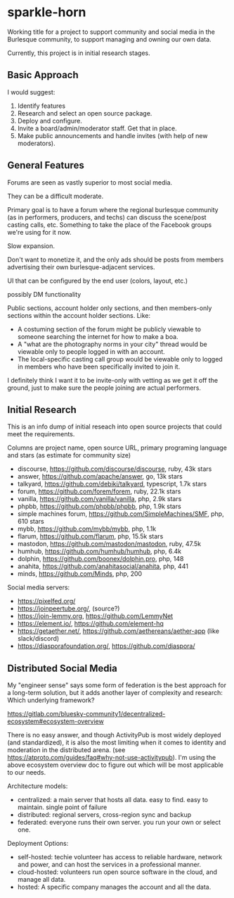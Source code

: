 # sparkle-horn

Working title for a project to support community and social media in the Burlesque community, to support managing and owning our own data.

Currently, this project is in initial research stages.

## Basic Approach

I would suggest:
1. Identify features
2. Research and select an open source package.
3. Deploy and configure.
4. Invite a board/admin/moderator staff. Get that in place.
5. Make public announcements and handle invites (with help of new moderators).

## General Features

Forums are seen as vastly superior to most social media.

They can be a difficult moderate.

Primary goal is to have a forum where the regional burlesque community (as in performers, producers, and techs) can discuss the scene/post casting calls, etc. Something to take the place of the Facebook groups we're using for it now. 

Slow expansion.

Don't want to monetize it, and the only ads should be posts from members advertising their own burlesque-adjacent services.

UI that can be configured by the end user (colors, layout, etc.)

possibly DM functionality

Public sections, account holder only sections, and then members-only sections within the account holder sections. Like:
* A costuming section of the forum might be publicly viewable to someone searching the internet for how to make a boa.
* A "what are the photography norms in your city" thread would be viewable only to people logged in with an account.
* The local-specific casting call group would be viewable only to logged in members who have been specifically invited to join it.

I definitely think I want it to be invite-only with vetting as we get it off the ground, just to make sure the people joining are actual performers.

## Initial Research

This is an info dump of initial reseach into open source projects that could meet the requirements. 

Columns are project name, open source URL, primary programing language and stars (as estimate for community size)

- discourse, https://github.com/discourse/discourse, ruby, 43k stars
- answer, https://github.com/apache/answer, go, 13k stars
- talkyard, https://github.com/debiki/talkyard, typescript, 1.7k stars
- forum, https://github.com/forem/forem, ruby, 22.1k stars
- vanilla, https://github.com/vanilla/vanilla, php, 2.9k stars
- phpbb, https://github.com/phpbb/phpbb, php, 1.9k stars
- simple machines forum, https://github.com/SimpleMachines/SMF, php, 610 stars
- mybb, https://github.com/mybb/mybb, php, 1.1k
- flarum, https://github.com/flarum, php, 15.5k stars
- mastodon, https://github.com/mastodon/mastodon, ruby, 47.5k
- humhub, https://github.com/humhub/humhub, php, 6.4k
- dolphin, https://github.com/boonex/dolphin.pro, php, 148
- anahita, https://github.com/anahitasocial/anahita, php, 441
- minds, https://github.com/Minds, php, 200

Social media servers:
- https://pixelfed.org/
- https://joinpeertube.org/, (source?)
- https://join-lemmy.org, https://github.com/LemmyNet
- https://element.io/, https://github.com/element-hq
- https://getaether.net/, https://github.com/aethereans/aether-app (like slack/discord)
- https://diasporafoundation.org/, https://github.com/diaspora/


## Distributed Social Media

My "engineer sense" says some form of federation is the best approach for a long-term solution, but it adds another layer of complexity and research: Which underlying framework?

https://gitlab.com/bluesky-community1/decentralized-ecosystem#ecosystem-overview

There is no easy answer, and though ActivityPub is most widely deployed (and standardized), it is also the most limiting when it comes to identity and moderation in the distributed arena. (see https://atproto.com/guides/faq#why-not-use-activitypub). I'm using the above ecosystem overview doc to figure out which will be most applicable to our needs.


Architecture models:
- centralized: a main server that hosts all data. easy to find. easy to maintain. single point of failure
- distributed: regional servers, cross-region sync and backup
- federated: everyone runs their own server. you run your own or select one.

Deployment Options:
- self-hosted: techie volunteer has access to reliable hardware, network and power, and can host the services in a professional manner.
- cloud-hosted: volunteers run open source software in the cloud, and manage all data.
- hosted: A specific company manages the account and all the data.

